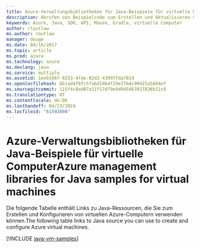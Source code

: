 ```yaml
---
title: Azure-Verwaltungsbibliotheken für Java-Beispiele für virtuelle Computer
description: Abrufen von Beispielcode zum Erstellen und Aktualisieren von virtuellen Azure-Computern mit den Azure-Verwaltungsbibliotheken für Java
keywords: Azure, Java, SDK, API, Maven, Gradle, virtuelle Computer
author: rloutlaw
ms.author: routlaw
manager: douge
ms.date: 04/16/2017
ms.topic: article
ms.prod: azure
ms.technology: azure
ms.devlang: java
ms.service: multiple
ms.assetid: 1eeb166f-8253-4fde-82d2-43997fda7819
ms.openlocfilehash: bb1ad4f8fc5fabd10b4f29e77b4c90415a5664ef
ms.sourcegitcommit: 115f4c8ad07a11f17d79e9d945d63917836b11c8
ms.translationtype: HT
ms.contentlocale: de-DE
ms.lasthandoff: 04/23/2019
ms.locfileid: "61592608"
---
```

# <a name="azure-management-libraries-for-java-samples-for-virtual-machines"></a><span data-ttu-id="fc32f-104">Azure-Verwaltungsbibliotheken für Java-Beispiele für virtuelle Computer</span><span class="sxs-lookup"><span data-stu-id="fc32f-104">Azure management libraries for Java samples for virtual machines</span></span>

<span data-ttu-id="fc32f-105">Die folgende Tabelle enthält Links zu Java-Ressourcen, die Sie zum Erstellen und Konfigurieren von virtuellen Azure-Computern verwenden können.</span><span class="sxs-lookup"><span data-stu-id="fc32f-105">The following table links to Java source you can use to create and configure Azure virtual machines.</span></span>

[!INCLUDE [java-vm-samples](includes/java-vm-samples.md)]